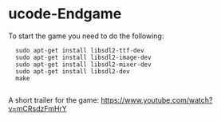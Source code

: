 # ucode-Endgame
  
To start the game you need to do the following:

```
  sudo apt-get install libsdl2-ttf-dev
  sudo apt-get install libsdl2-image-dev
  sudo apt-get install libsdl2-mixer-dev
  sudo apt-get install libsdl2-dev
  make
  
```
A short trailer for the game: 
https://www.youtube.com/watch?v=mCRsdzFmHrY
